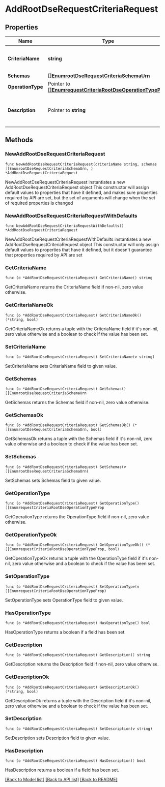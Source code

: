 # AddRootDseRequestCriteriaRequest

## Properties

Name | Type | Description | Notes
------------ | ------------- | ------------- | -------------
**CriteriaName** | **string** | Name of the new Request Criteria | 
**Schemas** | [**[]EnumrootDseRequestCriteriaSchemaUrn**](EnumrootDseRequestCriteriaSchemaUrn.md) |  | 
**OperationType** | Pointer to [**[]EnumrequestCriteriaRootDseOperationTypeProp**](EnumrequestCriteriaRootDseOperationTypeProp.md) |  | [optional] 
**Description** | Pointer to **string** | A description for this Request Criteria | [optional] 

## Methods

### NewAddRootDseRequestCriteriaRequest

`func NewAddRootDseRequestCriteriaRequest(criteriaName string, schemas []EnumrootDseRequestCriteriaSchemaUrn, ) *AddRootDseRequestCriteriaRequest`

NewAddRootDseRequestCriteriaRequest instantiates a new AddRootDseRequestCriteriaRequest object
This constructor will assign default values to properties that have it defined,
and makes sure properties required by API are set, but the set of arguments
will change when the set of required properties is changed

### NewAddRootDseRequestCriteriaRequestWithDefaults

`func NewAddRootDseRequestCriteriaRequestWithDefaults() *AddRootDseRequestCriteriaRequest`

NewAddRootDseRequestCriteriaRequestWithDefaults instantiates a new AddRootDseRequestCriteriaRequest object
This constructor will only assign default values to properties that have it defined,
but it doesn't guarantee that properties required by API are set

### GetCriteriaName

`func (o *AddRootDseRequestCriteriaRequest) GetCriteriaName() string`

GetCriteriaName returns the CriteriaName field if non-nil, zero value otherwise.

### GetCriteriaNameOk

`func (o *AddRootDseRequestCriteriaRequest) GetCriteriaNameOk() (*string, bool)`

GetCriteriaNameOk returns a tuple with the CriteriaName field if it's non-nil, zero value otherwise
and a boolean to check if the value has been set.

### SetCriteriaName

`func (o *AddRootDseRequestCriteriaRequest) SetCriteriaName(v string)`

SetCriteriaName sets CriteriaName field to given value.


### GetSchemas

`func (o *AddRootDseRequestCriteriaRequest) GetSchemas() []EnumrootDseRequestCriteriaSchemaUrn`

GetSchemas returns the Schemas field if non-nil, zero value otherwise.

### GetSchemasOk

`func (o *AddRootDseRequestCriteriaRequest) GetSchemasOk() (*[]EnumrootDseRequestCriteriaSchemaUrn, bool)`

GetSchemasOk returns a tuple with the Schemas field if it's non-nil, zero value otherwise
and a boolean to check if the value has been set.

### SetSchemas

`func (o *AddRootDseRequestCriteriaRequest) SetSchemas(v []EnumrootDseRequestCriteriaSchemaUrn)`

SetSchemas sets Schemas field to given value.


### GetOperationType

`func (o *AddRootDseRequestCriteriaRequest) GetOperationType() []EnumrequestCriteriaRootDseOperationTypeProp`

GetOperationType returns the OperationType field if non-nil, zero value otherwise.

### GetOperationTypeOk

`func (o *AddRootDseRequestCriteriaRequest) GetOperationTypeOk() (*[]EnumrequestCriteriaRootDseOperationTypeProp, bool)`

GetOperationTypeOk returns a tuple with the OperationType field if it's non-nil, zero value otherwise
and a boolean to check if the value has been set.

### SetOperationType

`func (o *AddRootDseRequestCriteriaRequest) SetOperationType(v []EnumrequestCriteriaRootDseOperationTypeProp)`

SetOperationType sets OperationType field to given value.

### HasOperationType

`func (o *AddRootDseRequestCriteriaRequest) HasOperationType() bool`

HasOperationType returns a boolean if a field has been set.

### GetDescription

`func (o *AddRootDseRequestCriteriaRequest) GetDescription() string`

GetDescription returns the Description field if non-nil, zero value otherwise.

### GetDescriptionOk

`func (o *AddRootDseRequestCriteriaRequest) GetDescriptionOk() (*string, bool)`

GetDescriptionOk returns a tuple with the Description field if it's non-nil, zero value otherwise
and a boolean to check if the value has been set.

### SetDescription

`func (o *AddRootDseRequestCriteriaRequest) SetDescription(v string)`

SetDescription sets Description field to given value.

### HasDescription

`func (o *AddRootDseRequestCriteriaRequest) HasDescription() bool`

HasDescription returns a boolean if a field has been set.


[[Back to Model list]](../README.md#documentation-for-models) [[Back to API list]](../README.md#documentation-for-api-endpoints) [[Back to README]](../README.md)


